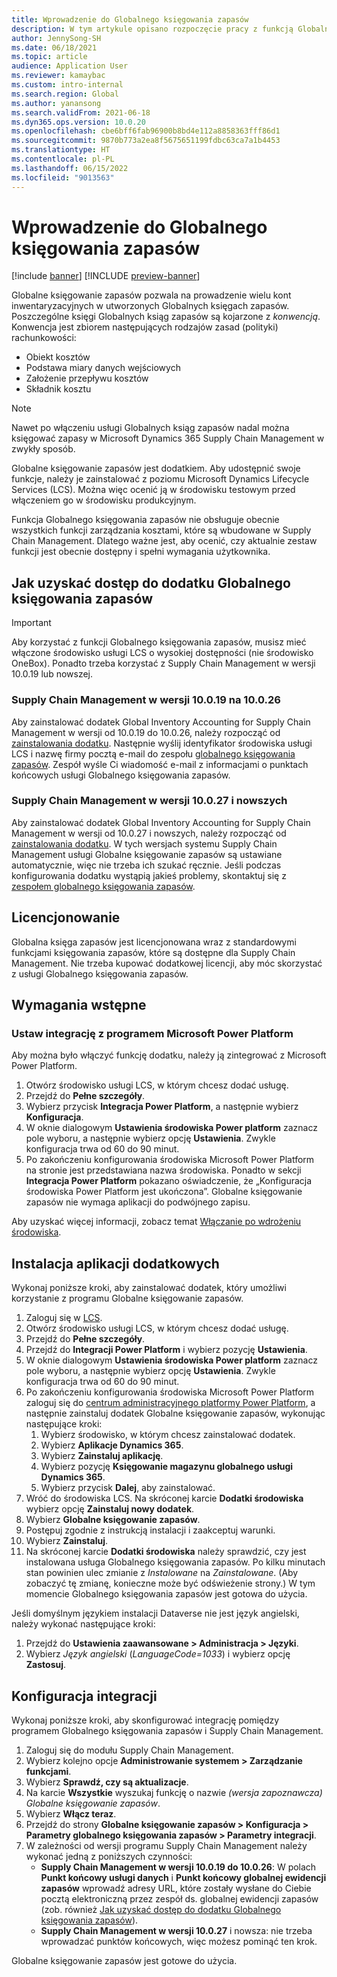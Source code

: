 ```yaml
---
title: Wprowadzenie do Globalnego księgowania zapasów
description: W tym artykule opisano rozpoczęcie pracy z funkcją Globalnego księgowania zapasów.
author: JennySong-SH
ms.date: 06/18/2021
ms.topic: article
audience: Application User
ms.reviewer: kamaybac
ms.custom: intro-internal
ms.search.region: Global
ms.author: yanansong
ms.search.validFrom: 2021-06-18
ms.dyn365.ops.version: 10.0.20
ms.openlocfilehash: cbe6bff6fab96900b8bd4e112a8858363fff86d1
ms.sourcegitcommit: 9870b773a2ea8f5675651199fdbc63ca7a1b4453
ms.translationtype: HT
ms.contentlocale: pl-PL
ms.lasthandoff: 06/15/2022
ms.locfileid: "9013563"
---
```

# <a name="get-started-with-global-inventory-accounting"></a>Wprowadzenie do Globalnego księgowania zapasów

[!include [banner](../includes/banner.md)]
[!INCLUDE [preview-banner](../includes/preview-banner.md)]
<!--KFM: Preview until 4/30/2022 -->

Globalne księgowanie zapasów pozwala na prowadzenie wielu kont inwentaryzacyjnych w utworzonych Globalnych księgach zapasów. Poszczególne księgi Globalnych ksiąg zapasów są kojarzone z *konwencją*. Konwencja jest zbiorem następujących rodzajów zasad (polityki) rachunkowości:

- Obiekt kosztów
- Podstawa miary danych wejściowych
- Założenie przepływu kosztów
- Składnik kosztu

> [!NOTE]
> Nawet po włączeniu usługi Globalnych ksiąg zapasów nadal można księgować zapasy w Microsoft Dynamics 365 Supply Chain Management w zwykły sposób.

Globalne księgowanie zapasów jest dodatkiem. Aby udostępnić swoje funkcje, należy je zainstalować z poziomu Microsoft Dynamics Lifecycle Services (LCS). Można więc ocenić ją w środowisku testowym przed włączeniem go w środowisku produkcyjnym.

Funkcja Globalnego księgowania zapasów nie obsługuje obecnie wszystkich funkcji zarządzania kosztami, które są wbudowane w Supply Chain Management. Dlatego ważne jest, aby ocenić, czy aktualnie zestaw funkcji jest obecnie dostępny i spełni wymagania użytkownika.

## <a name="how-to-get-the-global-inventory-accounting-add-in"></a><a name="sign-up"></a>Jak uzyskać dostęp do dodatku Globalnego księgowania zapasów

> [!IMPORTANT]
> Aby korzystać z funkcji Globalnego księgowania zapasów, musisz mieć włączone środowisko usługi LCS o wysokiej dostępności (nie środowisko OneBox). Ponadto trzeba korzystać z Supply Chain Management w wersji 10.0.19 lub nowszej.

### <a name="supply-chain-management-version-10019-to-10026"></a>Supply Chain Management w wersji 10.0.19 na 10.0.26

Aby zainstalować dodatek Global Inventory Accounting for Supply Chain Management w wersji od 10.0.19 do 10.0.26, należy rozpocząć od [zainstalowania dodatku](#install). Następnie wyślij identyfikator środowiska usługi LCS i nazwę firmy pocztą e-mail do zespołu [globalnego księgowania zapasów](mailto:GlobalInvAccount@microsoft.com). Zespół wyśle Ci wiadomość e-mail z informacjami o punktach końcowych usługi Globalnego księgowania zapasów.

### <a name="supply-chain-management-version-10027-and-later"></a>Supply Chain Management w wersji 10.0.27 i nowszych

Aby zainstalować dodatek Global Inventory Accounting for Supply Chain Management w wersji od 10.0.27 i nowszych, należy rozpocząć od [zainstalowania dodatku](#install). W tych wersjach systemu Supply Chain Management usługi Globalne księgowanie zapasów są ustawiane automatycznie, więc nie trzeba ich szukać ręcznie. Jeśli podczas konfigurowania dodatku wystąpią jakieś problemy, skontaktuj się z [zespołem globalnego księgowania zapasów](mailto:GlobalInvAccount@microsoft.com).

## <a name="licensing"></a>Licencjonowanie

Globalna księga zapasów jest licencjonowana wraz z standardowymi funkcjami księgowania zapasów, które są dostępne dla Supply Chain Management. Nie trzeba kupować dodatkowej licencji, aby móc skorzystać z usługi Globalnego księgowania zapasów.

## <a name="prerequisites"></a>Wymagania wstępne

### <a name="set-up-microsoft-power-platform-integration"></a>Ustaw integrację z programem Microsoft Power Platform

Aby można było włączyć funkcję dodatku, należy ją zintegrować z Microsoft Power Platform.

1. Otwórz środowisko usługi LCS, w którym chcesz dodać usługę.
1. Przejdź do **Pełne szczegóły**.
1. Wybierz przycisk **Integracja Power Platform**, a następnie wybierz **Konfiguracja**.
1. W oknie dialogowym **Ustawienia środowiska Power platform** zaznacz pole wyboru, a następnie wybierz opcję **Ustawienia**. Zwykle konfiguracja trwa od 60 do 90 minut.
1. Po zakończeniu konfigurowania środowiska Microsoft Power Platform na stronie jest przedstawiana nazwa środowiska. Ponadto w sekcji **Integracja Power Platform** pokazano oświadczenie, że  „Konfiguracja środowiska Power Platform jest ukończona”. Globalne księgowanie zapasów nie wymaga aplikacji do podwójnego zapisu.

Aby uzyskać więcej informacji, zobacz temat [Włączanie po wdrożeniu środowiska](../../fin-ops-core/dev-itpro/power-platform/enable-power-platform-integration.md#enable-after-deploy).

## <a name="install-the-add-in"></a><a name="install"></a>Instalacja aplikacji dodatkowych

Wykonaj poniższe kroki, aby zainstalować dodatek, który umożliwi korzystanie z programu Globalne księgowanie zapasów.

1. Zaloguj się w [LCS](https://lcs.dynamics.com/Logon/Index).
1. Otwórz środowisko usługi LCS, w którym chcesz dodać usługę.
1. Przejdź do **Pełne szczegóły**.
1. Przejdź do **Integracji Power Platform** i wybierz pozycję **Ustawienia**.
1. W oknie dialogowym **Ustawienia środowiska Power platform** zaznacz pole wyboru, a następnie wybierz opcję **Ustawienia**. Zwykle konfiguracja trwa od 60 do 90 minut.
1. Po zakończeniu konfigurowania środowiska Microsoft Power Platform zaloguj się do [centrum administracyjnego platformy Power Platform](https://admin.powerplatform.microsoft.com), a następnie zainstaluj dodatek Globalne księgowanie zapasów, wykonując następujące kroki:
   1. Wybierz środowisko, w którym chcesz zainstalować dodatek.
   1. Wybierz **Aplikacje Dynamics 365**.
   1. Wybierz **Zainstaluj aplikację**.
   1. Wybierz pozycję **Księgowanie magazynu globalnego usługi Dynamics 365**.
   1. Wybierz przycisk **Dalej**, aby zainstalować.
1. Wróć do środowiska LCS. Na skróconej karcie **Dodatki środowiska** wybierz opcję **Zainstaluj nowy dodatek**.
1. Wybierz **Globalne księgowanie zapasów**.
1. Postępuj zgodnie z instrukcją instalacji i zaakceptuj warunki.
1. Wybierz **Zainstaluj**.
1. Na skróconej karcie **Dodatki środowiska** należy sprawdzić, czy jest instalowana usługa Globalnego księgowania zapasów. Po kilku minutach stan powinien ulec zmianie z *Instalowane* na *Zainstalowane*. (Aby zobaczyć tę zmianę, konieczne może być odświeżenie strony.) W tym momencie Globalnego księgowania zapasów jest gotowa do użycia.

Jeśli domyślnym językiem instalacji Dataverse nie jest język angielski, należy wykonać następujące kroki:
1. Przejdź do **Ustawienia zaawansowane \> Administracja \> Języki**.
1. Wybierz *Język angielski* (*LanguageCode=1033*) i wybierz opcję **Zastosuj**.

## <a name="set-up-the-integration"></a>Konfiguracja integracji

Wykonaj poniższe kroki, aby skonfigurować integrację pomiędzy programem Globalnego księgowania zapasów i Supply Chain Management.

1. Zaloguj się do modułu Supply Chain Management.
1. Wybierz kolejno opcje **Administrowanie systemem \> Zarządzanie funkcjami**.
1. Wybierz **Sprawdź, czy są aktualizacje**.
1. Na karcie **Wszystkie** wyszukaj funkcję o nazwie *(wersja zapoznawcza) Globalne księgowanie zapasów*.
1. Wybierz **Włącz teraz**.
1. Przejdź do strony **Globalne księgowanie zapasów \> Konfiguracja \> Parametry globalnego księgowania zapasów \> Parametry integracji**.
1. W zależności od wersji programu Supply Chain Management należy wykonać jedną z poniższych czynności:
    - **Supply Chain Management w wersji 10.0.19 do 10.0.26**: W polach **Punkt końcowy usługi danych** i **Punkt końcowy globalnej ewidencji zapasów** wprowadź adresy URL, które zostały wysłane do Ciebie pocztą elektroniczną przez zespół ds. globalnej ewidencji zapasów (zob. również [Jak uzyskać dostęp do dodatku Globalnego księgowania zapasów](#sign-up)).
    - **Supply Chain Management w wersji 10.0.27** i nowsza: nie trzeba wprowadzać punktów końcowych, więc możesz pominąć ten krok.

Globalne księgowanie zapasów jest gotowe do użycia.
